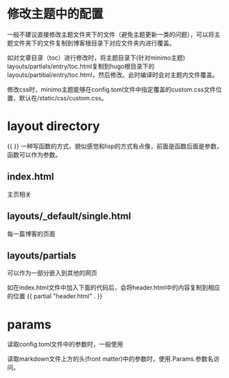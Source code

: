 
# 修改主题中的配置

一般不建议直接修改主题文件夹下的文件（避免主题更新一类的问题），可以将主题文件夹下的文件复制到博客根目录下对应文件夹内进行覆盖。

如对文章目录（toc）进行修改时，将主题目录下(针对minimo主题) layouts/partials/entry/toc.html复制到hugo根目录下的layouts/partitial/entry/toc.html，然后修改。此时编译时会对主题内文件覆盖。

修改css时，minimo主题能够在config.toml文件中指定覆盖的custom.css文件位置，默认在/static/css/custom.css。

# layout directory

{{  }} 一种写函数的方式，貌似感觉和lisp的方式有点像，前面是函数后面是参数，函数可以作为参数。

## index.html

主页相关

## layouts/_default/single.html

每一篇博客的页面


## layouts/partials

可以作为一部分嵌入到其他的网页

如在index.html文件中加入下面的代码后，会将header.html中的内容复制到相应的位置
{{ partial "header.html" . }}


# params

读取config.toml文件中的参数时，一般使用

读取markdown文件上方的头(front matter)中的参数时，使用.Params.参数名访问。
